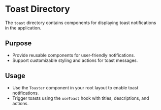 # Toast Directory

The `toast` directory contains components for displaying toast notifications in the application.

## Purpose
- Provide reusable components for user-friendly notifications.
- Support customizable styling and actions for toast messages.

## Usage
- Use the `Toaster` component in your root layout to enable toast notifications.
- Trigger toasts using the `useToast` hook with titles, descriptions, and actions.